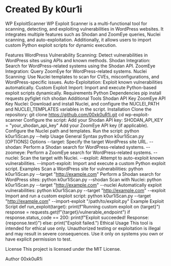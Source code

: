 # Created By k0ur1i
WP ExploitScanner
WP Exploit Scanner is a multi-functional tool for scanning, detecting, and exploiting vulnerabilities in WordPress websites. It integrates multiple features such as Shodan and ZoomEye queries, Nuclei scanning, and auto-exploitation. Additionally, it allows users to import custom Python exploit scripts for dynamic execution.

Features
WordPress Vulnerability Scanning: Detect vulnerabilities in WordPress sites using APIs and known methods.
Shodan Integration: Search for WordPress-related systems using the Shodan API.
ZoomEye Integration: Query ZoomEye for WordPress-related systems.
Nuclei Scanning: Use Nuclei templates to scan for CVEs, misconfigurations, and WordPress-specific issues.
Auto-Exploitation: Exploit known vulnerabilities automatically.
Custom Exploit Import: Import and execute Python-based exploit scripts dynamically.
Requirements
Python Dependencies
pip install requests pyfiglet rich shodan
Additional Tools
Shodan API Key
ZoomEye API Key
Nuclei: Download and install Nuclei, and configure the NUCLEI_PATH and NUCLEI_TEMPLATES variables in the script.
Installation
Clone the repository:
git clone https://github.com/00xk0uR1i.git
cd wp-exploit-scanner
Configure the script:
Add your Shodan API key:
SHODAN_API_KEY = "your_shodan_api_key"
Add your ZoomEye API key (if applicable).
Configure the Nuclei path and templates.
Run the script:
python k0ur1iScan.py --help
Usage
General Syntax
python k0ur1iScan.py [OPTIONS]
Options
--target: Specify the target WordPress site URL.
--shodan: Perform a Shodan search for WordPress-related systems.
--zoomeye: Perform a ZoomEye search for WordPress-related systems.
--nuclei: Scan the target with Nuclei.
--exploit: Attempt to auto-exploit known vulnerabilities.
--import-exploit: Import and execute a custom Python exploit script.
Examples
Scan a WordPress site for vulnerabilities:
python k0ur1iScan.py --target "http://example.com"
Perform a Shodan search for WordPress sites:
python k0ur1iScan.py --shodan
Scan with Nuclei:
python k0ur1iScan.py --target "http://example.com" --nuclei
Automatically exploit vulnerabilities:
python k0ur1iScan.py --target "http://example.com" --exploit
Import and run a custom exploit script:
python k0ur1iScan.py --target "http://example.com" --import-exploit "/path/to/exploit.py"
Example Exploit Script
def run_exploit(target):
    print(f"Running custom exploit on {target}")
    response = requests.get(f"{target}/vulnerable_endpoint")
    if response.status_code == 200:
        print(f"Exploit succeeded! Response: {response.text}")
    else:
        print("Exploit failed.")
Ethical Usage
This tool is intended for ethical use only. Unauthorized testing or exploitation is illegal and may result in severe consequences. Use it only on systems you own or have explicit permission to test.

License
This project is licensed under the MIT License.

Author
00xk0uR1i
#
#
#
#
